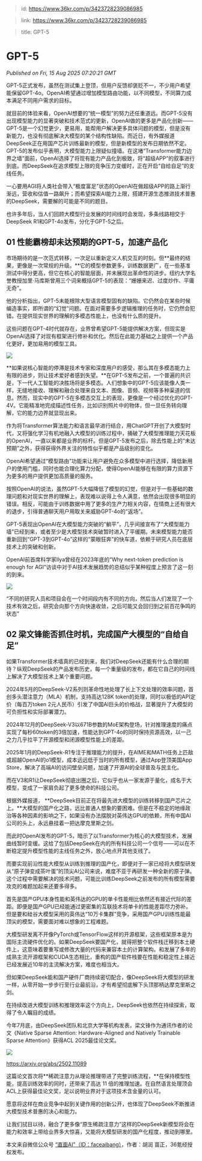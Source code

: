 > id: https://www.36kr.com/p/3423728239086985

> link: https://www.36kr.com/p/3423728239086985

> title: GPT-5

# GPT-5
_Published on Fri, 15 Aug 2025 07:20:21 GMT_

GPT-5正式发布，虽然在测试集上登顶，但用户反馈却褒贬不一，不少用户希望能保留GPT-4o。OpenAI希望通过增加模型路由功能，以不同模型，不同算力成本满足不同用户需求的目标。

就目前的体验来看，OpenAI想要的“统一模型”的努力还任重道远。而GPT-5没有出现模型能力的显著突破和技术范式的更新，OpenAI做的更多是产品化创新——GPT-5是一个幻觉更少，更易用，能帮用户解决更多具体问题的模型，但是没有新能力，也没有彻底解决大模型的某个结构性缺陷。而近日，有外媒报道DeepSeek正在用国产芯片训练最新的模型，但是新模型的发布日期依然不定。GPT-5的发布似乎表明，大模型能力上限疑似撞墙。在这堵“Transformer能力边界之墙”面前，OpenAI选择了将现有能力产品化到极致，将“超级APP”的叙事进行到底。而DeepSeek在追求模型上限的竞争压力变缓时，正在开启“自给自足”的支线任务。

一心要用AGI将人类社会带入“极度富足”状态的OpenAI在做超级APP的路上渐行渐远，营收和估值一路飙升；而希望探索AI能力上限，搭建开源生态推进技术普惠的DeepSeek，需要解的可能是不同的题目。

也许多年后，当人们回顾大模型行业发展的时间线时会发现，多条线路相交于DeepSeek R1和GPT-4o发布，分化于GPT-5之后。

**01 性能霸榜却未达预期的GPT-5，加速产品化**
----------------------------

市场期待的是一次范式转移，一次足以重新定义人机交互的时刻。但**最终的结果，更像是一次常规的升级。**它的模型参数更多，训练数据更广，在一些基准测试中得分更高，但它在核心的智能层面，并未展现出革命性的进步。纽约大学名誉教授加里·马库斯曾用三个词来概括GPT-5的表现：“姗姗来迟、过度炒作、平庸无奇”。

他的分析指出，GPT-5未能根除大型语言模型固有的缺陷。它仍然会在某些时候编造事实，即所谓的“幻觉”问题。在面对需要多步逻辑推理的任务时，它仍然会犯错。在提供现实世界的理解的多模态性能上，也没有什么质的提升。

这些问题在GPT-4时代就存在，业界曾希望GPT-5能提供解决方案，但现实是OpenAI选择了对现有框架进行修补和优化。然后在此能力基础之上提供一个产品化更好，更加易用的模型工具。

![](https://img.36krcdn.com/hsossms/20250815/v2_a3100842ee4940a7bd47ebf6969a7bb1@000000_oswg361124oswg828oswg627_img_000?x-oss-process=image/format,jpg/interlace,1)

**如果说核心智能的停滞是技术专家和深度用户的感受，那么其在多模态能力上有限的进步，则让技术爱好者感到失望。**在GPT-5发布之前，一个普遍的共识是，下一代人工智能的决胜场将是多模态。人们想象中的GPT-5应该能像人类一样，无缝地接收、理解和融合处理来自文本、图像、音频、视频等多种渠道的信息。然而，现实中的GPT-5在多模态交互上的表现，更像是一个经过优化的GPT-4V。它能精准地完成描述性任务，比如识别照片中的物体，但一旦任务转向理解，它的能力边界就显现出来。

作为将Transformer算法能力和语言最早进行结合，用ChatGPT开创了大模型时代，又将强化学习有机地融入大模型的训练过程中，捅破了大模型推理能力天花板的OpenAI，一直以来都是业界的标杆。但是GPT-5发布之后，除去性能上的“未达预期”之外，获得获得外界关注的特性似乎都是产品级别的变化。

OpenAI希望通过“模型路由”功能来让用户避免在众多模型中进行选择，降低新用户的使用门槛，同时也能合理化算力分配，使得OpenAI能够在有限的算力资源下为更多的用户提供更加高质量的服务。

按照OpenAI的说法，虽然GPT-5大幅降低了模型的幻觉，但是对于一些基础的数理问题和对现实世界的理解上，表现难以说得上令人满意，依然会出现很多明显的错误。相反，可能由于训练数据中用了更多的生产力相关内容，在情商上还有很大的退步，引得普通聊天用户用取关来威胁GPT-4o的“返场”。

GPT-5表现出OpenAI在大模型能力突破的“躺平”，几乎间接宣布了“大模型能力墙”已经到来，或者至少是大模型技术突破暂时进入了平缓期。未来模型能力能否重新回到“GPT-3到GPT-4o”这样的“蒙眼狂奔”的快车道，依赖于研究人员在底层技术上的突破和创新。

OpenAI前首席科学家Ilya曾经在2023年底的“Why next-token prediction is enough for AGI”访谈中对于AI技术发展趋势的总结似乎某种程度上预言了这一刻的到来。

![](https://img.36krcdn.com/hsossms/20250815/v2_4788c9ad76814b9e9db306df117fa539@000000_oswg387757oswg829oswg425_img_000?x-oss-process=image/format,jpg/interlace,1)

“不同的研究人员和项目会在一个时间段内有不同的方向，然后当人们发现了一个技术有效之后，研究会向那个方向快速收敛，之后可能又会回归到之前百花争鸣的状态”

**02 梁文锋能否抓住时机，完成国产大模型的“自给自足”**
-------------------------------

如果Transformer技术墙真的已经到来，我们对DeepSeek还能有什么合理的期待？纵观DeepSeek的产品发布历史，每一个重量级的发布，都在它自己的时间线上解决了大模型技术上某个重要问题。

2024年5月的DeepSeek-V2系列则革命性地处理了长上下文处理的效率问题，首创多头潜注意力（MLA）机制，支持高达128K token的处理，同时以极低的API定价（每百万token 2元人民币）引发了中国AI巨头的价格战，显著提升了大模型的可负担性和实际部署潜力。

2024年12月的DeepSeek-V3以671B参数的MoE架构登场，针对推理速度的痛点实现了每秒60token的3倍加速，性能达到GPT-4o的同时保持资源高效，以一己之力几乎拉平了开源模型和闭源模型性能上的差距。

2025年1月的DeepSeek-R1专注于推理能力的提升，在AIME和MATH任务上匹敌或超越OpenAI的o1模型，成本远远低于当时的所有模型，通过App登顶美国App Store，解决了高端AI的访问壁垒问题，加速了开源AI的全球普及与民主化。

而在V3和R1让DeepSeek彻底出圈之后，它似乎也从一家发源于量化，成名于大模型，变成了一家肩负起了更多使命的科技公司。

根据外媒报道， **DeepSeek目前正在将最先进大模型的训练转移到国产芯片之上。**大模型的国产化之路，远比普通人想象的要困难。但是在不稳定的地缘政治等各种因素的影响之下，如果没有办法摆脱对英伟达GPU的依赖，所有中国AI公司的头上，永远悬挂着一把达摩克里斯之剑。

而此时OpenAI发布的GPT-5，暗示了以Transformer为核心的大模型技术，发展曲线暂时变缓。这给了包括DeepSeek在内的所有科技公司一个信号——可以在不断稳定提升模型性能的主线任务之外，放心地点开其他支线了。

而要实现前沿性能大模型从训练到推理的国产化，即便对于一家已经将大模型研发从“原子弹变成茶叶蛋”的顶尖AI公司来说，难度不亚于再研发一种全新的原子弹。这个过程中需要解决的技术问题，可能比训练DeepSeek之前发布的所有模型需要攻克的难题加起来还要多得多。

首先是国产GPU本身性能和英伟达的GPU的单卡性能相比依然还有接近代际的差距。即便是国产GPU已经能通过更密集的互联技术将单卡的性能差距尽力弥补。但是要和硅谷大模型采用的英伟达“10万卡集群”竞争，采用国产GPU训练性能最顶尖的模型，需要面对难以想象的工程难题。

大模型研发离不开像PyTorch或TensorFlow这样的开源框架，这些框架原本是为国际主流硬件优化的。如果DeepSeek要国产化，就得把整个软件栈迁移到本土硬件上，这意味着要重写或修改大量的代码来兼容本土的计算架构。和发展了多年的成熟主流开源框架和CUDA生态相比，重构的国产软件栈要在性能和稳定性上接近已经发展近10年的主流解决方案，难度也相当大。

但如果DeepSeek能和国产硬件厂商持续密切配合，像DeepSeek将大模型的研发一样，从零开始一步步行至行业最前沿，才有希望彻底解下头顶那柄达摩克里斯之剑。

在持续改进大模型训练和推理效率这个方向上，DeepSeek也依然在持续探索，取得了令人瞩目的成绩。

今年7月底，由DeepSeek团队和北京大学等机构发表，梁文锋作为通讯作者的论文《Native Sparse Attention: Hardware-Aligned and Natively Trainable Sparse Attention》获得ACL 2025最佳论文奖。

![](https://img.36krcdn.com/hsossms/20250815/v2_7f7db4bdddc94df481eed884ade08d31@000000_oswg156791oswg831oswg329_img_000?x-oss-process=image/format,jpg/interlace,1)

https://arxiv.org/abs/2502.11089

这篇论文首次将**稀疏注意力从理论推理带进了完整训练流程，**在保持模型性能，提高训练效率的同时，还带来了高达 11 倍的推理加速。在自然语言处理顶会ACL上获得最佳论文奖，足以说明业界对于这项技术含金量的认可。

愿意将这样在商业竞争中起到关键作用的创新公开，也体现了DeepSeek不断推进大模型技术普惠的决心和能力。

让我们拭目以待，融合了更多像“原生稀疏注意力”这样的DeepSeek新模型将会在能力和效率上带给业界多大惊喜，又能将大模型研发的国产化程度，推动到哪里。

本文来自微信公众号 [“直面AI”（ID：faceaibang）](https://mp.weixin.qq.com/s?__biz=MjM5OTQzMTAxOA==&mid=2450408942&idx=1&sn=91159dbfbc5822e5a591235252bc9609&chksm=b114723abd8edfcb3c000276bce3a048ca8402f25d2668f094546d785837d7ea9a6f9369e268&scene=0&xtrack=1#rd)，作者：胡润 苗正，36氪经授权发布。
